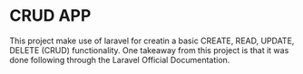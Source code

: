 # CRUD APP

<p>This project make use of laravel for creatin a basic CREATE, READ, UPDATE, DELETE (CRUD) functionality. One takeaway from this project is that it was done following through the Laravel Official Documentation. </p>
